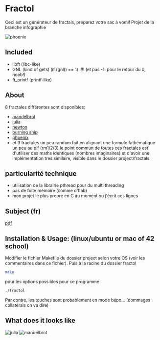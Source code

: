 # Fractol

Ceci est un générateur de fractals, preparez votre sac à vomi!
Projet de la branche infographie

![phoenix](./assets/phoenix2.gif)

## Included

- libft (libc-like)
- GNL (kind of gets) (if (gnl() == 1) !!!! (et pas -1! pour le retour du 0, noob!)
- ft_printf (printf-like)

## About

8 fractales différentes sont disponibles:
- [mandelbrot](https://fr.wikipedia.org/wiki/Ensemble_de_Mandelbrot)
- [julia](https://fr.wikipedia.org/wiki/Ensemble_de_Julia)
- [newton](https://fr.wikipedia.org/wiki/Fractale_de_Newton)
- [burning ship](https://fr.m.wikipedia.org/wiki/Fractale_burning_ship)
- [phoenix](https://www.ultrafractal.com/help/index.html?/help/formulas/standard/phoenix.html)
- et 3 fractales un peu random fait en alignant une formule fathématique un peu au pif (rm1/2/3)
le point commun de toutes ces fractales est d'utiliser des maths identiques (nombres imaginaires) et d'avoir une implémentation tres similaire,
visible dans le dossier project/fractals

## particularité technique

- utilisation de la librairie pthread pour du multi threading
- pas de fuite mémoire (comme d'hab)
- mon projet le plus propre en C au moment ou j'écrit ces lignes

## Subject (fr)

[pdf](./fract_ol.fr.pdf)

## Installation & Usage: (linux/ubuntu or mac of 42 school)

Modifier le fichier Makefile du dossier project selon votre OS (voir les commentaires dans ce fichier).
Puis,à la racine du dossier fractol

```bash
make
```

pour les options possibles pour ce programme
```bash
./fractol
```

Par contre, les touches sont probablement en mode bépo… (dommages collatérals on va dire)

## What does it looks like

![julia](./assets/julia2.gif)
![mandelbrot](./assets/mandelbrot.gif)
